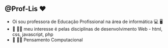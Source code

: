 ## @Prof-Lis ❤️
- Oi sou professora de Educação Profissional na área de informática 💻 🖥️
- 📖 👩‍🎓 meu interesse é pelas disciplinas de desenvolvimento Web - html, css, javascript, php
- 📖 👩‍🎓 Pensamento Computacional

<!---
Prof-Lis/Prof-Lis is a ✨ special ✨ repository because its `README.md` (this file) appears on your GitHub profile.
You can click the Preview link to take a look at your changes.
--->
